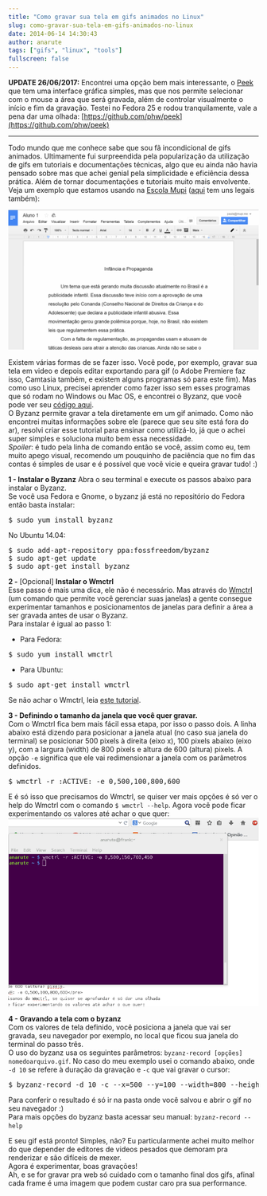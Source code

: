 ```yaml
---
title: "Como gravar sua tela em gifs animados no Linux"
slug: como-gravar-sua-tela-em-gifs-animados-no-linux
date: 2014-06-14 14:30:43
author: anarute
tags: ["gifs", "linux", "tools"]
fullscreen: false
---
```


**UPDATE 26/06/2017:** Encontrei uma opção bem mais interessante, o [Peek](https://github.com/phw/peek) que tem uma interface gráfica simples, mas que nos permite selecionar com o mouse a área que será gravada, além de controlar visualmente o início e fim da gravação. Testei no Fedora 25 e rodou tranquilamente, vale a pena dar uma olhada: [https://github.com/phw/peek](https://github.com/phw/peek)

---

Todo mundo que me conhece sabe que sou fã incondicional de gifs animados. Ultimamente fui surpreendida pela popularização da utilização de gifs em tutoriais e documentações técnicas, algo que eu ainda não havia pensado sobre mas que achei genial pela simplicidade e eficiência dessa prática. Além de tornar documentações e tutoriais muito mais envolvente. Veja um exemplo que estamos usando na [Escola Mupi](http://escolamupi.com.br "Escola Mupi") ([aqui](http://line25.com/articles/creative-uses-animated-gifs-present-ui-designs "Exemplos de gifs em UX") tem uns legais também):

![](/images/posts/doc-titulo.gif)

Existem várias formas de se fazer isso. Você pode, por exemplo, gravar sua tela em video e depois editar exportando para gif (o Adobe Premiere faz isso, Camtasia também, e existem alguns programas só para este fim). Mas como uso Linux, precisei aprender como fazer isso sem esses programas que só rodam no Windows ou Mac OS, e encontrei o Byzanz, que você pode ver seu [código aqui](https://github.com/GNOME/byzanz "Código Byzanz").  
O Byzanz permite gravar a tela diretamente em um gif animado. Como não encontrei muitas informações sobre ele (parece que seu site está fora do ar), resolvi criar esse tutorial para ensinar como utilizá-lo, já que o achei super simples e soluciona muito bem essa necessidade.  
_Spoiler_: é tudo pela linha de comando então se você, assim como eu, tem muito apego visual, recomendo um pouquinho de paciência que no fim das contas é simples de usar e é possível que você vicie e queira gravar tudo! :)

**1 - Instalar o Byzanz** Abra o seu terminal e execute os passos abaixo para instalar o Byzanz.  
Se você usa Fedora e Gnome, o byzanz já está no repositório do Fedora então basta instalar:

<pre>$ sudo yum install byzanz</pre>

No Ubuntu 14.04:

<pre>$ sudo add-apt-repository ppa:fossfreedom/byzanz
$ sudo apt-get update
$ sudo apt-get install byzanz
</pre>

**2 -** [Opcional] **Instalar o Wmctrl**  
Esse passo é mais uma dica, ele não é necessário. Mas através do [Wmctrl](http://tomas.styblo.name/wmctrl/ "Wmctrl") (um comando que permite você gerenciar suas janelas) a gente consegue experimentar tamanhos e posicionamentos de janelas para definir a área a ser gravada antes de usar o Byzanz.  
Para instalar é igual ao passo 1:

- Para Fedora:

<pre>$ sudo yum install wmctrl</pre>

- Para Ubuntu:

<pre>$ sudo apt-get install wmctrl</pre>

Se não achar o Wmctrl, leia [este tutorial](http://www.installion.co.uk/ubuntu/saucy/universe/w/wmctrl/pt/install.html "Instalando o Wmdctrl").

**3 - Definindo o tamanho da janela que você quer gravar.**  
Com o Wmctrl fica bem mais fácil essa etapa, por isso o passo dois. A linha abaixo está dizendo para posicionar a janela atual (no caso sua janela do terminal) se posicionar 500 pixels à direita (eixo x), 100 pixels abaixo (eixo y), com a largura (width) de 800 pixels e altura de 600 (altura) pixels. A opção `-e` significa que ele vai redimensionar a janela com os parâmetros definidos.

<pre>$ wmctrl -r :ACTIVE: -e 0,500,100,800,600</pre>

E é só isso que precisamos do Wmctrl, se quiser ver mais opções é só ver o help do Wmctrl com o comando `$ wmctrl --help`. Agora você pode ficar experimentando os valores até achar o que quer:  
![terminal](/images/posts/terminal.gif)

**4 - Gravando a tela com o byzanz**  
Com os valores de tela definido, você posiciona a janela que vai ser gravada, seu navegador por exemplo, no local que ficou sua janela do terminal do passo três.  
O uso do byzanz usa os seguintes parâmetros: `byzanz-record [opções] nomedoarquivo.gif`. No caso do meu exemplo usei o comando abaixo, onde `-d 10` se refere à duração da gravação e `-c` que vai gravar o cursor:

<pre>$ byzanz-record -d 10 -c --x=500 --y=100 --width=800 --height=600 terminal.gif</pre>

Para conferir o resultado é só ir na pasta onde você salvou e abrir o gif no seu navegador :)  
Para mais opções do byzanz basta acessar seu manual: `byzanz-record --help`

E seu gif está pronto! Simples, não? Eu particularmente achei muito melhor do que depender de editores de videos pesados que demoram pra renderizar e são difíceis de mexer.  
Agora é experimentar, boas gravações!  
Ah, e se for gravar pra web só cuidado com o tamanho final dos gifs, afinal cada frame é uma imagem que podem custar caro pra sua performance.
